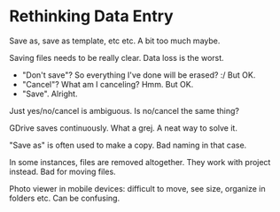 # Rethinking Data Entry
Save as, save as template, etc etc. A bit too much maybe.

Saving files needs to be really clear. Data loss is the worst.

- "Don't save"? So everything I've done will be erased? :/ But OK.
- "Cancel"? What am I canceling? Hmm. But OK.
- "Save". Alright.

Just yes/no/cancel is ambiguous. Is no/cancel the same thing?

GDrive saves continuously. What a grej. A neat way to solve it.

"Save as" is often used to make a copy. Bad naming in that case.

In some instances, files are removed altogether. They work with project instead. Bad for moving files.

Photo viewer in mobile devices: difficult to move, see size, organize in folders etc. Can be confusing.
